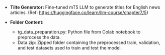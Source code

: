 - **Tilte Generator:** Fine-tuned mT5 LLM to generate titles for English news articles.
  (Ref: https://huggingface.co/learn/llm-course/chapter7/5)

- **Folder Content:**
  - tg_data_preparation.py: Python file from Colab notebook to preprocess the data.
  - Data.zip: Zipped folder containing the preprocessed train, validation, and test datasets used to train and test the model.
